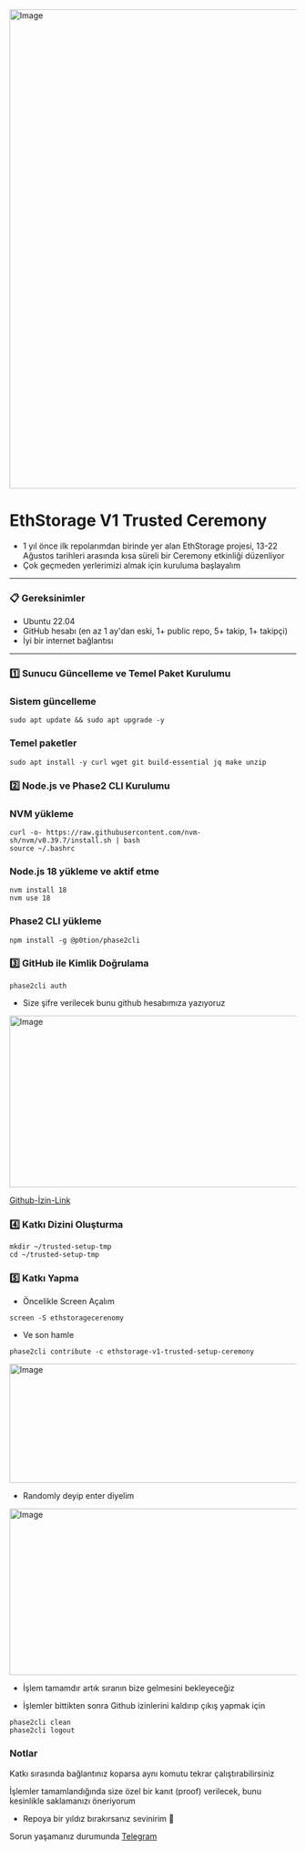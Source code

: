 

<img width="750" height="840" alt="Image" src="https://github.com/user-attachments/assets/6758a407-b96e-4dba-949a-d09098a1c89e" />


# EthStorage V1 Trusted Ceremony


* 1 yıl önce ilk repolarımdan birinde yer alan EthStorage projesi, 13-22 Ağustos tarihleri arasında kısa süreli bir Ceremony etkinliği düzenliyor
* Çok geçmeden yerlerimizi almak için kuruluma başlayalım

---

### 📋 Gereksinimler
- Ubuntu 22.04
- GitHub hesabı (en az 1 ay'dan eski, 1+ public repo, 5+ takip, 1+ takipçi)
- İyi bir internet bağlantısı

---

### 1️⃣ Sunucu Güncelleme ve Temel Paket Kurulumu


### Sistem güncelleme

```shell
sudo apt update && sudo apt upgrade -y
```

### Temel paketler

```shell
sudo apt install -y curl wget git build-essential jq make unzip
```


### 2️⃣ Node.js ve Phase2 CLI Kurulumu


### NVM yükleme

```shell
curl -o- https://raw.githubusercontent.com/nvm-sh/nvm/v0.39.7/install.sh | bash
source ~/.bashrc
```

### Node.js 18 yükleme ve aktif etme

```shell
nvm install 18
nvm use 18
```

### Phase2 CLI yükleme

```shell
npm install -g @p0tion/phase2cli
```

### 3️⃣ GitHub ile Kimlik Doğrulama


```shell
phase2cli auth
```

* Size şifre verilecek bunu github hesabımıza yazıyoruz

<img width="1536" height="301" alt="Image" src="https://github.com/user-attachments/assets/7cf1d3b5-cb46-4425-b89d-c489f632ca1c" />

[Github-İzin-Link](https://github.com/login/device/)<br>

### 4️⃣ Katkı Dizini Oluşturma


```shell
mkdir ~/trusted-setup-tmp
cd ~/trusted-setup-tmp
```


### 5️⃣ Katkı Yapma


* Öncelikle Screen Açalım

```shell
screen -S ethstoragecerenomy
```

* Ve son hamle

```shell
phase2cli contribute -c ethstorage-v1-trusted-setup-ceremony
```



<img width="1536" height="209" alt="Image" src="https://github.com/user-attachments/assets/fcffa8ef-ffbb-472f-b535-670eaa7e1e83" />

* Randomly deyip enter diyelim



<img width="1525" height="292" alt="Image" src="https://github.com/user-attachments/assets/bb87b83c-353a-4728-ac6b-6d24c9fe69d8" />

* İşlem tamamdır artık sıranın bize gelmesini bekleyeceğiz



* İşlemler bittikten sonra Github izinlerini kaldırıp çıkış yapmak için 


```shell
phase2cli clean
phase2cli logout
```

### Notlar

Katkı sırasında bağlantınız koparsa aynı komutu tekrar çalıştırabilirsiniz

İşlemler tamamlandığında size özel bir kanıt (proof) verilecek, bunu kesinlikle saklamanızı öneriyorum

* Repoya bir yıldız bırakırsanız sevinirim 🐅

Sorun yaşamanız durumunda [Telegram](https://t.me/tigernode)<br> 
